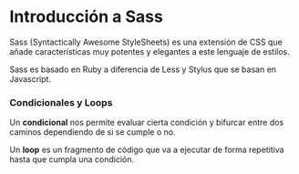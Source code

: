 # Introducción a Sass

Sass (Syntactically Awesome StyleSheets) es una extensión de CSS que añade características muy potentes y elegantes a este lenguaje de estilos.

Sass es basado en Ruby a diferencia de Less y Stylus que se basan en Javascript.


### Condicionales y Loops

Un **condicional** nos permite evaluar cierta condición y bifurcar entre dos caminos dependiendo de si se cumple o no.

Un **loop** es un fragmento de código que va a ejecutar de forma repetitiva hasta que cumpla una condición.
